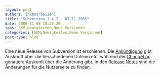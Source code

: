```yaml
---
layout: post
authors: ["khmarbaise"]
title: "Subversion 1.4.2 - 07.11.2006"
date: 2006-11-08 10:55:26
tags: SKM,Neuigkeiten,Neue Versionen
categories: [SKM,Neuigkeiten,Neue Versionen]
post-type: blog
---
```

Eine neue Release von Subversion ist erschienen. Die <a href="http://subversion.tigris.org/servlets/NewsItemView?newsItemID=1755"  title="Ankündigung">Ankündigung</a> gibt Auskunft über die Verschiedenen Dateien etc. während 
der <a href="http://svn.collab.net/repos/svn/tags/1.4.2/CHANGES"  title="ChangeLog">ChangeLog</a> genauere Auskunft über die Änderung gibt. In den <a href="http://subversion.tigris.org/svn_1.4_releasenotes.html"  title="Release Notes">Release Notes</a> sind die Änderungen für die Nutzerseite zu finden.
